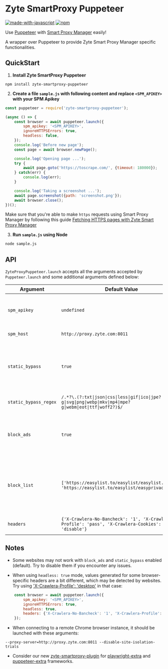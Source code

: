 # Zyte SmartProxy Puppeteer
[![made-with-javascript](https://img.shields.io/badge/Made%20with-JavaScript-1f425f.svg)](https://www.javascript.com)
[![npm](https://img.shields.io/npm/v/zyte-smartproxy-puppeteer)](https://www.npmjs.com/package/zyte-smartproxy-puppeteer)

Use [Puppeteer](https://github.com/puppeteer/puppeteer/) with
[Smart Proxy Manager](https://www.zyte.com/smart-proxy-manager/) easily!

A wrapper over Puppeteer to provide Zyte Smart Proxy Manager specific functionalities.

## QuickStart

1. **Install Zyte SmartProxy Puppeteer**

```
npm install zyte-smartproxy-puppeteer
```

2. **Create a file `sample.js` with following content and replace `<SPM_APIKEY>` with your SPM Apikey**

``` javascript
const puppeteer = require('zyte-smartproxy-puppeteer');

(async () => {
    const browser = await puppeteer.launch({
        spm_apikey: '<SPM_APIKEY>',
        ignoreHTTPSErrors: true,
        headless: false,
    });
    console.log('Before new page');
    const page = await browser.newPage();

    console.log('Opening page ...');
    try {
        await page.goto('https://toscrape.com/', {timeout: 180000});
    } catch(err) {
        console.log(err);
    }

    console.log('Taking a screenshot ...');
    await page.screenshot({path: 'screenshot.png'});
    await browser.close();
})();
```

Make sure that you're able to make `https` requests using Smart Proxy Manager by following this guide [Fetching HTTPS pages with Zyte Smart Proxy Manager](https://docs.zyte.com/smart-proxy-manager/next-steps/fetching-https-pages-with-smart-proxy.html)

3. **Run `sample.js` using Node**

``` bash
node sample.js
```

## API

`ZyteProxyPuppeteer.launch` accepts all the arguments accepted by `Puppeteer.launch` and some
additional arguments defined below:

| Argument | Default Value | Description |
|----------|---------------|-------------|
| `spm_apikey` | `undefined` | Zyte Smart Proxy Manager API key that can be found on your zyte.com account. |
| `spm_host` | `http://proxy.zyte.com:8011` | Zyte Smart Proxy Manager proxy host. |
| `static_bypass` | `true` | When `true` ZyteProxyPuppeteer will skip proxy use for static assets defined by `static_bypass_regex` or pass `false` to use proxy. |
| `static_bypass_regex` | `/.*?\.(?:txt\|json\|css\|less\|gif\|ico\|jpe?g\|svg\|png\|webp\|mkv\|mp4\|mpe?g\|webm\|eot\|ttf\|woff2?)$/` | Regex to use filtering URLs for `static_bypass`. |
| `block_ads` | `true` | When `true` ZyteProxyPuppeteer will block ads defined by `block_list` using `@cliqz/adblocker-puppeteer` package. |
| `block_list` | `['https://easylist.to/easylist/easylist.txt', 'https://easylist.to/easylist/easyprivacy.txt']` | Block list to be used by ZyteProxyPuppeteer in order to initiate blocker enginer using `@cliqz/adblocker-puppeteer` and block ads |
| `headers` | `{'X-Crawlera-No-Bancheck': '1', 'X-Crawlera-Profile': 'pass', 'X-Crawlera-Cookies': 'disable'}` | List of headers to be appended to requests |

## Notes
- Some websites may not work with `block_ads` and `static_bypass` enabled (default). Try to disable them if you encounter any issues.

- When using `headless: true` mode, values generated for some browser-specific headers are a bit different, which may be detected by websites. Try using ['X-Crawlera-Profile': 'desktop'](https://docs.zyte.com/smart-proxy-manager.html#x-crawlera-profile) in that case:
``` javascript
    const browser = await puppeteer.launch({
        spm_apikey: '<SPM_APIKEY>',
        ignoreHTTPSErrors: true,
        headless: true,
        headers: {'X-Crawlera-No-Bancheck': '1', 'X-Crawlera-Profile': 'desktop', 'X-Crawlera-Cookies': 'disable'}
    });
```

- When connecting to a remote Chrome browser instance, it should be launched with these arguments:
```
--proxy-server=http://proxy.zyte.com:8011 --disable-site-isolation-trials
```

- Consider our new [zyte-smartproxy-plugin](https://github.com/zytedata/zyte-smartproxy-plugin) for [playwright-extra](https://github.com/berstend/puppeteer-extra/tree/master/packages/playwright-extra) 
and [puppeteer-extra](https://github.com/berstend/puppeteer-extra/tree/master/packages/puppeteer-extra) frameworks.
